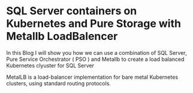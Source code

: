 
# SQL Server containers on Kubernetes and Pure Storage with Metallb LoadBalencer

In this Blog I will show you how we can use a combination of SQL Server, Pure Service Orchestrator ( PSO ) and Metallb to create a load balanced Kubernetes clyuster
for SQL Server

MetalLB is a load-balancer implementation for bare metal Kubernetes clusters, using standard routing protocols.

